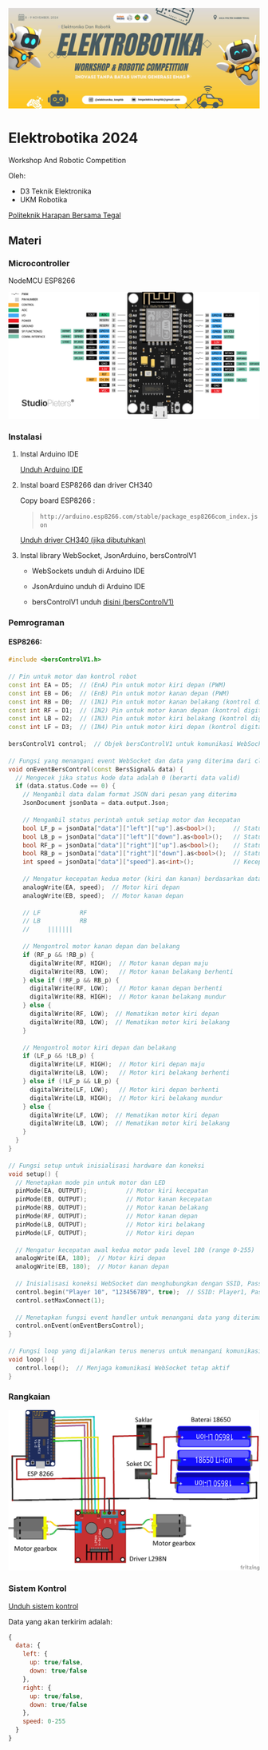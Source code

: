 ![Elektrobotika 2024](https://github.com/Faizyee/Elektrobotika_2024/blob/a62c9610bb55eec299da8ea1fce67014cdcda204/fp.png)

# Elektrobotika 2024
Workshop And Robotic Competition

Oleh:
- D3 Teknik Elektronika
- UKM Robotika

[Politeknik Harapan Bersama Tegal](https://www.poltekharber.ac.id)

## Materi

### Microcontroller

NodeMCU ESP8266

![Microcontroller NodeMCU ESP8266](https://github.com/Faizyee/Elektrobotika_2024/blob/21933b3cb46ecc7e1ba44be218d81946012c376f/tp.png)

### Instalasi

1. Instal Arduino IDE
   
   [Unduh Arduino IDE](https://www.arduino.cc/en/software)

3. Instal board ESP8266 dan driver CH340

   Copy board ESP8266 :
   >  ```http://arduino.esp8266.com/stable/package_esp8266com_index.json```

   [Unduh driver CH340 (jika dibutuhkan)](https://sparks.gogo.co.nz/ch340.html)

5. Instal library WebSocket, JsonArduino, bersControlV1

   - WebSockets unduh di Arduino IDE
   
   - JsonArduino unduh di Arduino IDE
   
   - bersControlV1 unduh [disini (bersControlV1)](https://github.com/Faizyee/BersControl/archive/refs/heads/main.zip)


### Pemrograman

#### ESP8266:
```ino
#include <bersControlV1.h>

// Pin untuk motor dan kontrol robot
const int EA = D5;  // (EnA) Pin untuk motor kiri depan (PWM)
const int EB = D6;  // (EnB) Pin untuk motor kanan depan (PWM)
const int RB = D0;  // (IN1) Pin untuk motor kanan belakang (kontrol digital)
const int RF = D1;  // (IN2) Pin untuk motor kanan depan (kontrol digital)
const int LB = D2;  // (IN3) Pin untuk motor kiri belakang (kontrol digital)
const int LF = D3;  // (IN4) Pin untuk motor kiri depan (kontrol digital)

bersControlV1 control;  // Objek bersControlV1 untuk komunikasi WebSocket

// Fungsi yang menangani event WebSocket dan data yang diterima dari client
void onEventBersControl(const BersSignal& data) {
  // Mengecek jika status kode data adalah 0 (berarti data valid)
  if (data.status.Code == 0) {
    // Mengambil data dalam format JSON dari pesan yang diterima
    JsonDocument jsonData = data.output.Json;

    // Mengambil status perintah untuk setiap motor dan kecepatan
    bool LF_p = jsonData["data"]["left"]["up"].as<bool>();     // Status motor kiri depan (gerak maju)
    bool LB_p = jsonData["data"]["left"]["down"].as<bool>();   // Status motor kiri belakang (gerak mundur)
    bool RF_p = jsonData["data"]["right"]["up"].as<bool>();    // Status motor kanan depan (gerak maju)
    bool RB_p = jsonData["data"]["right"]["down"].as<bool>();  // Status motor kanan belakang (gerak mundur)
    int speed = jsonData["data"]["speed"].as<int>();           // Kecepatan motor (PWM)

    // Mengatur kecepatan kedua motor (kiri dan kanan) berdasarkan data yang diterima
    analogWrite(EA, speed);  // Motor kiri depan
    analogWrite(EB, speed);  // Motor kanan depan

    // LF           RF
    // LB           RB
    //     |||||||    

    // Mengontrol motor kanan depan dan belakang
    if (RF_p && !RB_p) {
      digitalWrite(RF, HIGH);  // Motor kanan depan maju
      digitalWrite(RB, LOW);   // Motor kanan belakang berhenti
    } else if (!RF_p && RB_p) {
      digitalWrite(RF, LOW);   // Motor kanan depan berhenti
      digitalWrite(RB, HIGH);  // Motor kanan belakang mundur
    } else {
      digitalWrite(RF, LOW);  // Mematikan motor kiri depan
      digitalWrite(RB, LOW);  // Mematikan motor kiri belakang
    }

    // Mengontrol motor kiri depan dan belakang
    if (LF_p && !LB_p) {
      digitalWrite(LF, HIGH);  // Motor kiri depan maju
      digitalWrite(LB, LOW);   // Motor kiri belakang berhenti
    } else if (!LF_p && LB_p) {
      digitalWrite(LF, LOW);   // Motor kiri depan berhenti
      digitalWrite(LB, HIGH);  // Motor kiri belakang mundur
    } else {
      digitalWrite(LF, LOW);  // Mematikan motor kiri depan
      digitalWrite(LB, LOW);  // Mematikan motor kiri belakang
    }
  }
}

// Fungsi setup untuk inisialisasi hardware dan koneksi
void setup() {
  // Menetapkan mode pin untuk motor dan LED
  pinMode(EA, OUTPUT);           // Motor kiri kecepatan
  pinMode(EB, OUTPUT);           // Motor kanan kecepatan
  pinMode(RB, OUTPUT);           // Motor kanan belakang
  pinMode(RF, OUTPUT);           // Motor kanan depan
  pinMode(LB, OUTPUT);           // Motor kiri belakang
  pinMode(LF, OUTPUT);           // Motor kiri depan

  // Mengatur kecepatan awal kedua motor pada level 180 (range 0-255)
  analogWrite(EA, 180);  // Motor kiri depan
  analogWrite(EB, 180);  // Motor kanan depan

  // Inisialisasi koneksi WebSocket dan menghubungkan dengan SSID, Password, dan Mode Access Point (true) atau Station (false)
  control.begin("Player 10", "123456789", true);  // SSID: Player1, Password: 123456789, Mode: Access Point
  control.setMaxConnect(1);

  // Menetapkan fungsi event handler untuk menangani data yang diterima
  control.onEvent(onEventBersControl);
}

// Fungsi loop yang dijalankan terus menerus untuk menangani komunikasi
void loop() {
  control.loop();  // Menjaga komunikasi WebSocket tetap aktif
}
```


### Rangkaian

![Rangkaian](https://github.com/Faizyee/Elektrobotika_2024/blob/fe2750ef85d2cade316f6d106fdc46b584f7e28b/sp.png)


### Sistem Kontrol

[Unduh sistem kontrol](https://raw.githubusercontent.com/Faizyee/Elektrobotika_2024/refs/heads/main/sistem_kontrol.html)

Data yang akan terkirim adalah:
```js
{
  data: {
    left: {
      up: true/false,
      down: true/false
    },
    right: {
      up: true/false,
      down: true/false
    },
    speed: 0-255
  }
}
```
